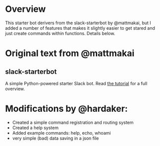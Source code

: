 # Overview

This starter bot derivers from the slack-starterbot by @mattmakai, but
I added a number of features that makes it slightly easier to get
stared and just create commands within functions.  Details below.

# Original text from @mattmakai

## slack-starterbot
A simple Python-powered starter Slack bot. Read 
[the tutorial](https://www.fullstackpython.com/blog/build-first-slack-bot-python.html) 
for a full overview.

# Modifications by @hardaker:

- Created a simple command registration and routing system
- Created a help system
- Added example commands: help, echo, whoami
- very simple (bad) data saving in a json file
